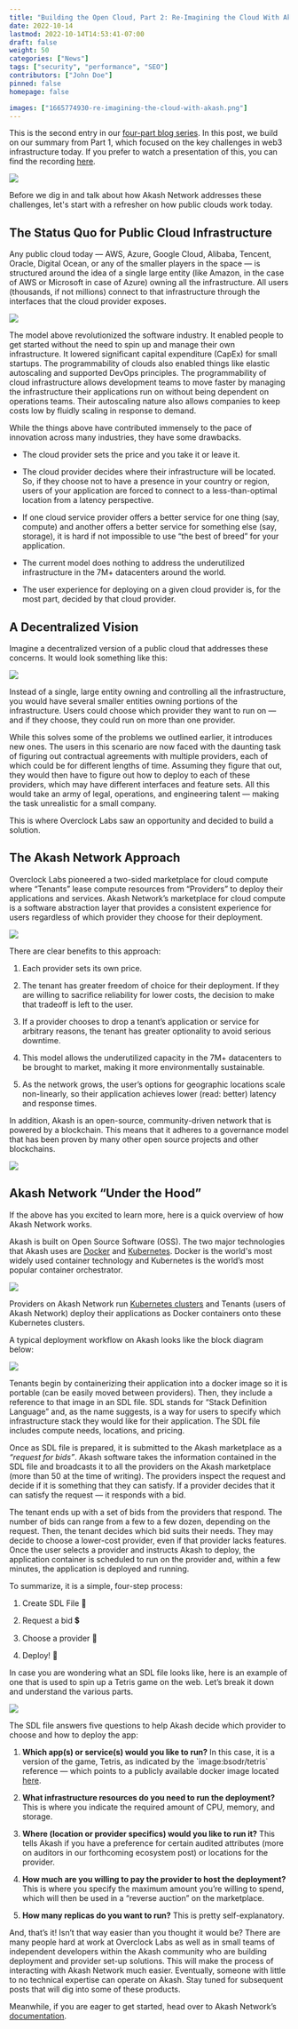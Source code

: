 ```yaml
---
title: "Building the Open Cloud, Part 2: Re-Imagining the Cloud With Akash"
date: 2022-10-14
lastmod: 2022-10-14T14:53:41-07:00
draft: false
weight: 50
categories: ["News"]
tags: ["security", "performance", "SEO"]
contributors: ["John Doe"]
pinned: false
homepage: false

images: ["1665774930-re-imagining-the-cloud-with-akash.png"]
---
```

This is the second entry in our [four-part blog series](https://akash.network/blog/building-the-open-cloud-part-one). In this post, we build on our summary from Part 1, which focused on the key challenges in web3 infrastructure today. If you prefer to watch a presentation of this, you can find the recording [here](https://www.youtube.com/watch?v=jGqZzNWQrNs).

![](https://www.datocms-assets.com/45776/1665775012-screen-shot-2022-10-14-at-3-16-49-pm.png)

Before we dig in and talk about how Akash Network addresses these challenges, let's start with a refresher on how public clouds work today.

The Status Quo for Public Cloud Infrastructure
----------------------------------------------

Any public cloud today — AWS, Azure, Google Cloud, Alibaba, Tencent, Oracle, Digital Ocean, or any of the smaller players in the space — is structured around the idea of a single large entity (like Amazon, in the case of AWS or Microsoft in case of Azure) owning all the infrastructure. All users (thousands, if not millions) connect to that infrastructure through the interfaces that the cloud provider exposes.

![](https://www.datocms-assets.com/45776/1665775180-screen-shot-2022-10-14-at-3-19-38-pm.png)

The model above revolutionized the software industry. It enabled people to get started without the need to spin up and manage their own infrastructure. It lowered significant capital expenditure (CapEx) for small startups. The programmability of clouds also enabled things like elastic autoscaling and supported DevOps principles. The programmability of cloud infrastructure allows development teams to move faster by managing the infrastructure their applications run on without being dependent on operations teams. Their autoscaling nature also allows companies to keep costs low by fluidly scaling in response to demand. 

While the things above have contributed immensely to the pace of innovation across many industries, they have some drawbacks.

*   The cloud provider sets the price and you take it or leave it.
    
*   The cloud provider decides where their infrastructure will be located. So, if they choose not to have a presence in your country or region, users of your application are forced to connect to a less-than-optimal location from a latency perspective.
    
*   If one cloud service provider offers a better service for one thing (say, compute) and another offers a better service for something else (say, storage), it is hard if not impossible to use “the best of breed” for your application.
    
*   The current model does nothing to address the underutilized infrastructure in the 7M+ datacenters around the world.
    
*   The user experience for deploying on a given cloud provider is, for the most part, decided by that cloud provider.
    

A Decentralized Vision
----------------------

Imagine a decentralized version of a public cloud that addresses these concerns. It would look something like this:

![](https://www.datocms-assets.com/45776/1665775229-screen-shot-2022-10-14-at-3-20-16-pm.png)

Instead of a single, large entity owning and controlling all the infrastructure, you would have several smaller entities owning portions of the infrastructure. Users could choose which provider they want to run on — and if they choose, they could run on more than one provider. 

While this solves some of the problems we outlined earlier, it introduces new ones. The users in this scenario are now faced with the daunting task of figuring out contractual agreements with multiple providers, each of which could be for different lengths of time. Assuming they figure that out, they would then have to figure out how to deploy to each of these providers, which may have different interfaces and feature sets. All this would take an army of legal, operations, and engineering talent — making the task unrealistic for a small company.

This is where Overclock Labs saw an opportunity and decided to build a solution.

The Akash Network Approach
--------------------------

Overclock Labs pioneered a two-sided marketplace for cloud compute where “Tenants” lease compute resources from “Providers” to deploy their applications and services. Akash Network’s marketplace for cloud compute is a software abstraction layer that provides a consistent experience for users regardless of which provider they choose for their deployment.

![](https://www.datocms-assets.com/45776/1665775298-screen-shot-2022-10-14-at-3-21-36-pm.png)

There are clear benefits to this approach:

1.  Each provider sets its own price.
    
2.  The tenant has greater freedom of choice for their deployment. If they are willing to sacrifice reliability for lower costs, the decision to make that tradeoff is left to the user. 
    
3.  If a provider chooses to drop a tenant’s application or service for arbitrary reasons, the tenant has greater optionality to avoid serious downtime.
    
4.  This model allows the underutilized capacity in the 7M+ datacenters to be brought to market, making it more environmentally sustainable.
    
5.  As the network grows, the user’s options for geographic locations scale non-linearly, so their application achieves lower (read: better) latency and response times.
    

In addition, Akash is an open-source, community-driven network that is powered by a blockchain. This means that it adheres to a governance model that has been proven by many other open source projects and other blockchains. 

![](https://www.datocms-assets.com/45776/1665775331-screen-shot-2022-10-14-at-3-22-09-pm.png)

Akash Network “Under the Hood”
------------------------------

If the above has you excited to learn more, here is a quick overview of how Akash Network works.

Akash is built on Open Source Software (OSS). The two major technologies that Akash uses are [Docker](https://www.docker.com/) and [Kubernetes](https://kubernetes.io/). Docker is the world's most widely used container technology and Kubernetes is the world’s most popular container orchestrator.

![](https://www.datocms-assets.com/45776/1665775391-screen-shot-2022-10-14-at-3-23-08-pm.png)

Providers on Akash Network run [Kubernetes clusters](https://kubernetes.io/docs/concepts/architecture/) and Tenants (users of Akash Network) deploy their applications as Docker containers onto these Kubernetes clusters.

A typical deployment workflow on Akash looks like the block diagram below:

![](https://www.datocms-assets.com/45776/1665775430-screen-shot-2022-10-14-at-3-23-44-pm.png)

Tenants begin by containerizing their application into a docker image so it is portable (can be easily moved between providers). Then, they include a reference to that image in an SDL file. SDL stands for “Stack Definition Language” and, as the name suggests, is a way for users to specify which infrastructure stack they would like for their application. The SDL file includes compute needs, locations, and pricing.

Once as SDL file is prepared, it is submitted to the Akash marketplace as a _“request for bids”_. Akash software takes the information contained in the SDL file and broadcasts it to all the providers on the Akash marketplace (more than 50 at the time of writing). The providers inspect the request and decide if it is something that they can satisfy. If a provider decides that it can satisfy the request — it responds with a bid. 

The tenant ends up with a set of bids from the providers that respond. The number of bids can range from a few to a few dozen, depending on the request. Then, the tenant decides which bid suits their needs. They may decide to choose a lower-cost provider, even if that provider lacks features. Once the user selects a provider and instructs Akash to deploy, the application container is scheduled to run on the provider and, within a few minutes, the application is deployed and running.

To summarize, it is a simple, four-step process:

1.  Create SDL File 📁
    
2.  Request a bid 💲
    
3.  Choose a provider 🤝
    
4.  Deploy! 🚀
    

In case you are wondering what an SDL file looks like, here is an example of one that is used to spin up a Tetris game on the web. Let’s break it down and understand the various parts.

![](https://www.datocms-assets.com/45776/1665775495-screen-shot-2022-10-14-at-3-24-52-pm.png)

The SDL file answers five questions to help Akash decide which provider to choose and how to deploy the app:

1.  **Which app(s) or service(s) would you like to run?** In this case, it is a version of the game, Tetris, as indicated by the \`image:bsodr/tetris\` reference — which points to a publicly available docker image located [here](https://hub.docker.com/r/bsord/tetris/tags).
    
2.  **What infrastructure resources do you need to run the deployment?** This is where you indicate the required amount of CPU, memory, and storage.
    
3.  **Where (location or provider specifics) would you like to run it?** This tells Akash if you have a preference for certain audited attributes (more on auditors in our forthcoming ecosystem post) or locations for the provider.
    
4.  **How much are you willing to pay the provider to host the deployment?** This is where you specify the maximum amount you’re willing to spend, which will then be used in a “reverse auction” on the marketplace.
    
5.  **How many replicas do you want to run?** This is pretty self-explanatory.
    

And, that’s it! Isn’t that way easier than you thought it would be? There are many people hard at work at Overclock Labs as well as in small teams of independent developers within the Akash community who are building deployment and provider set-up solutions. This will make the process of interacting with Akash Network much easier. Eventually, someone with little to no technical expertise can operate on Akash. Stay tuned for subsequent posts that will dig into some of these products.

  
Meanwhile, if you are eager to get started, head over to Akash Network’s [documentation](https://docs.akash.network/).